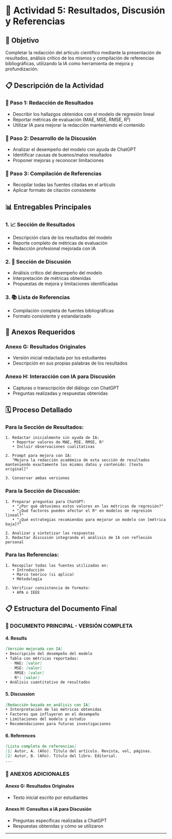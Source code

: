 # 📝 Actividad 5: Resultados, Discusión y Referencias

## 🎯 Objetivo
Completar la redacción del artículo científico mediante la presentación de resultados, análisis crítico de los mismos y compilación de referencias bibliográficas, utilizando la IA como herramienta de mejora y profundización.

## 📋 Descripción de la Actividad

### 🔹 Paso 1: Redacción de Resultados
- Describir los hallazgos obtenidos con el modelo de regresión lineal
- Reportar métricas de evaluación (MAE, MSE, RMSE, R²)
- Utilizar IA para mejorar la redacción manteniendo el contenido

### 🔹 Paso 2: Desarrollo de la Discusión
- Analizar el desempeño del modelo con ayuda de ChatGPT
- Identificar causas de buenos/malos resultados
- Proponer mejoras y reconocer limitaciones

### 🔹 Paso 3: Compilación de Referencias
- Recopilar todas las fuentes citadas en el artículo
- Aplicar formato de citación consistente

## 📊 Entregables Principales

### 1. 📈 Sección de Resultados
- Descripción clara de los resultados del modelo
- Reporte completo de métricas de evaluación
- Redacción profesional mejorada con IA

### 2. 💭 Sección de Discusión
- Análisis crítico del desempeño del modelo
- Interpretación de métricas obtenidas
- Propuestas de mejora y limitaciones identificadas

### 3. 📚 Lista de Referencias
- Compilación completa de fuentes bibliográficas
- Formato consistente y estandarizado

## 📁 Anexos Requeridos

### Anexo G: Resultados Originales
- Versión inicial redactada por los estudiantes
- Descripción en sus propias palabras de los resultados

### Anexo H: Interacción con IA para Discusión
- Capturas o transcripción del diálogo con ChatGPT
- Preguntas realizadas y respuestas obtenidas

## 🗓️ Proceso Detallado

### Para la Sección de Resultados:
```
1. Redactar inicialmente sin ayuda de IA:
   • Reportar valores de MAE, MSE, RMSE, R²
   • Incluir observaciones cualitativas

2. Prompt para mejora con IA:
   "Mejora la redacción académica de esta sección de resultados manteniendo exactamente los mismos datos y contenido: [texto original]"

3. Conservar ambas versiones
```

### Para la Sección de Discusión:
```
1. Preparar preguntas para ChatGPT:
   • "¿Por qué obtuvimos estos valores en las métricas de regresión?"
   • "¿Qué factores pueden afectar el R² en modelos de regresión lineal?"
   • "¿Qué estrategias recomiendas para mejorar un modelo con [métrica baja]?"

2. Analizar y sintetizar las respuestas
3. Redactar discusión integrando el análisis de IA con reflexión personal
```

### Para las Referencias:
```
1. Recopilar todas las fuentes utilizadas en:
   • Introducción
   • Marco teórico (si aplica)
   • Métodología

2. Verificar consistencia de formato:
   • APA o IEEE
```

## 📋 Estructura del Documento Final

### **📄 DOCUMENTO PRINCIPAL - VERSIÓN COMPLETA**

#### **4. Results**
```markdown
[Versión mejorada con IA]
• Descripción del desempeño del modelo
• Tabla con métricas reportadas:
  - MAE: [valor]
  - MSE: [valor] 
  - RMSE: [valor]
  - R²: [valor]
• Análisis cuantitativo de resultados
```

#### **5. Discussion**
```markdown
[Redacción basada en análisis con IA]
• Interpretación de las métricas obtenidas
• Factores que influyeron en el desempeño
• Limitaciones del modelo y estudio
• Recomendaciones para futuras investigaciones
```

#### **6. References**
```markdown
[Lista completa de referencias]
[1] Autor, A. (Año). Título del artículo. Revista, vol, páginas.
[2] Autor, B. (Año). Título del libro. Editorial.
...
```

### **📎 ANEXOS ADICIONALES**

#### **Anexo G: Resultados Originales**
- Texto inicial escrito por estudiantes

#### **Anexo H: Consultas a IA para Discusión**
- Preguntas específicas realizadas a ChatGPT
- Respuestas obtenidas y cómo se utilizaron

---
